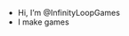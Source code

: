 - Hi, I’m @InfinityLoopGames
- I make games

<!---
EnzoPassini/EnzoPassini is a ✨ special ✨ repository because its `README.md` (this file) appears on your GitHub profile.
You can click the Preview link to take a look at your changes.
--->
